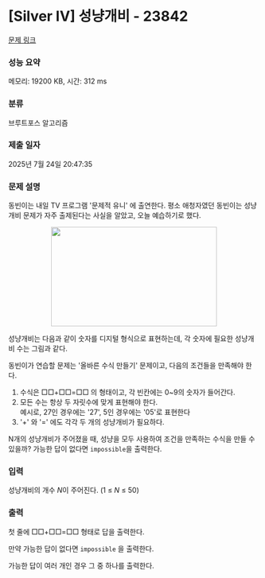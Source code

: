 # [Silver IV] 성냥개비 - 23842 

[문제 링크](https://www.acmicpc.net/problem/23842) 

### 성능 요약

메모리: 19200 KB, 시간: 312 ms

### 분류

브루트포스 알고리즘

### 제출 일자

2025년 7월 24일 20:47:35

### 문제 설명

<p>동빈이는 내일 TV 프로그램 '문제적 유니' 에 출연한다. 평소 애청자였던 동빈이는 성냥개비 문제가 자주 출제된다는 사실을 알았고, 오늘 예습하기로 했다.</p>

<p style="text-align: center;"><img alt="" src="https://upload.acmicpc.net/4ca15d6c-034a-4bd2-89f0-0b1ff2c64720/-/preview/" style="width: 333px; height: 200px;"></p>

<p>성냥개비는 다음과 같이 숫자를 디지털 형식으로 표현하는데, 각 숫자에 필요한 성냥개비 수는 그림과 같다.</p>

<p>동빈이가 연습할 문제는 '올바른 수식 만들기' 문제이고, 다음의 조건들을 만족해야 한다.</p>

<ol>
	<li>수식은 □□+□□=□□ 의 형태이고, 각 빈칸에는 0~9의 숫자가 들어간다.</li>
	<li>모든 수는 항상 두 자릿수에 맞게 표현해야 한다.<br>
	예시로, 27인 경우에는 '27', 5인 경우에는 '05'로 표현한다</li>
	<li>'+' 와 '=' 에도 각각 두 개의 성냥개비가 필요하다. </li>
</ol>

<p>N개의 성냥개비가 주어졌을 때, 성냥을 모두 사용하여 조건을 만족하는 수식을 만들 수 있을까? 가능한 답이 없다면 <code>impossible</code>을 출력한다.</p>

### 입력 

 <p>성냥개비의 개수 <em>N</em>이 주어진다. (1 ≤ <em>N</em> ≤ 50)</p>

### 출력 

 <p>첫 줄에 □□+□□=□□ 형태로 답을 출력한다.</p>

<p>만약 가능한 답이 없다면 <code>impossible</code> 을 출력한다.</p>

<p>가능한 답이 여러 개인 경우 그 중 하나를 출력한다.</p>

